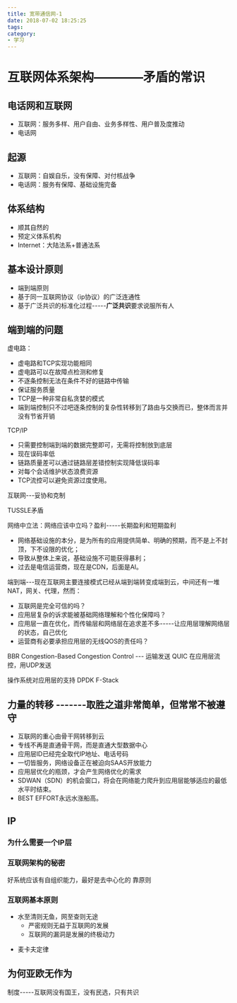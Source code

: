 ```yaml
---
title: 宽带通信网-1
date: 2018-07-02 18:25:25
tags:
category:
- 学习
---
```


# 互联网体系架构————矛盾的常识
## 电话网和互联网
- 互联网：服务多样、用户自由、业务多样性、用户普及度推动
- 电话网

## 起源
- 互联网：自娱自乐，没有保障、对付核战争
- 电话网：服务有保障、基础设施完备

## 体系结构
- 顺其自然的
- 预定义体系机构
- Internet：大陆法系+普通法系

## 基本设计原则
- 端到端原则
- 基于同一互联网协议（ip协议）的广泛连通性
- 基于广泛共识的标准化过程-----**广泛共识**要求说服所有人

## 端到端的问题
虚电路：

- 虚电路和TCP实现功能相同
- 虚电路可以在故障点检测和修复
- 不逐条控制无法在条件不好的链路中传输
- 保证服务质量
- TCP是一种非常自私贪婪的模式
- 端到端控制只不过吧逐条控制的复杂性转移到了路由与交换而已，整体而言并没有节省开销


TCP/IP

- 只需要控制端到端的数据完整即可，无需将控制放到底层
- 现在误码率低
- 链路质量差可以通过链路层差错控制实现降低误码率
- 对每个会话维护状态浪费资源
- TCP流控可以避免资源过度使用。

互联网---妥协和克制

TUSSLE矛盾

网络中立法：网络应该中立吗？盈利-----长期盈利和短期盈利

- 网络基础设施的本分，是为所有的应用提供简单、明确的预期，而不是上不封顶，下不设限的优化；
- 导致从整体上来说，基础设施不可能获得暴利；
- 过去是电信运营商，现在是CDN，后面是AI。

端到端---现在互联网主要连接模式已经从端到端转变成端到云，中间还有一堆NAT，网关、代理，然而：

- 互联网是完全可信的吗？
- 应用层复杂的诉求能被基础网络理解和个性化保障吗？
- 应用层一直在优化，而传输层和网络层在追求差不多-----让应用层理解网络层的状态，自己优化
- 运营商有必要承担应用层的无线QOS的责任吗？

BBR Congestion-Based Congestion Control  ---  运输发送
QUIC 在应用层流控，用UDP发送

操作系统对应用层的支持
DPDK
F-Stack

## 力量的转移         -------取胜之道非常简单，但常常不被遵守
- 互联网的重心由骨干网转移到云
- 专线不再是直通骨干网，而是直通大型数据中心
- 应用层ID已经完全取代IP地址、电话号码
- 一切皆服务，网络设备正在被迫向SAAS开放能力
- 应用层优化的瓶颈，才会产生网络优化的需求
- SDWAN（SDN）的机会窗口，将会在网络能力爬升到应用层能够适应的最低水平时结束。
- BEST EFFORT永远水涨船高。

## IP
### 为什么需要一个IP层
### 互联网架构的秘密
好系统应该有自组织能力，最好是去中心化的
靠原则
### 互联网基本原则
- 水至清则无鱼，网至查则无途
	- 严密规则无益于互联网的发展
	- 互联网的漏洞是发展的终极动力

* 麦卡夫定律


## 为何亚欧无作为
制度-----互联网没有国王，没有民选，只有共识

## 
